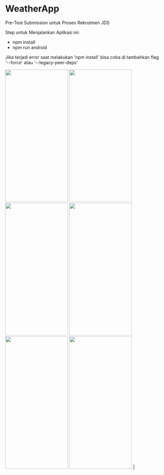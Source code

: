 # WeatherApp

Pre-Test Submission untuk Proses Rekrutmen JDS

Step untuk Menjalankan Aplikasi ini:

- npm install
- npm run android

Jika terjadi error saat melakukan 'npm install' bisa coba di tambahkan flag '--force' atau '--legacy-peer-deps'


<img src="https://user-images.githubusercontent.com/56853695/219658544-12e7f2df-acc3-4390-877a-36634f033177.png" width=200 height=422>   
<img src="https://user-images.githubusercontent.com/56853695/219658554-2a70ab50-a0dc-4684-858c-db777505616d.png" width=200 height=422>  
<img src="https://user-images.githubusercontent.com/56853695/219658556-8f99e27d-f95c-4bf8-8726-00fdec3ce65e.png" width=200 height=422> 
<img src="https://user-images.githubusercontent.com/56853695/219658561-48c31236-8292-4ba7-a84b-9c29fe4243f5.png" width=200 height=422>
<img src="https://user-images.githubusercontent.com/56853695/219658569-47a9e9bc-8700-452e-bcd5-673015edf9f8.png" width=200 height=422>
<img src="https://user-images.githubusercontent.com/56853695/219658579-2870ab0c-400c-4916-a196-6cecc4baee2d.png" width=200 height=422>  |